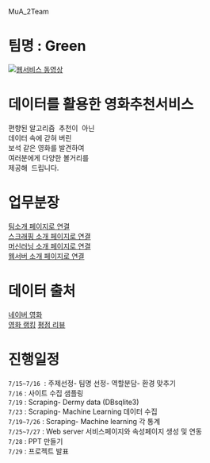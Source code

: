 MuA_2Team

# 팀명 : Green 

[![웹서비스 동영상](https://img.youtube.com/vi/MSZ958YtRvg/0.jpg)](https://www.youtube.com/watch?v=MSZ958YtRvg&t=4s)



# 데이터를 활용한 영화추천서비스<br>

편향된 알고리즘  추천이  아닌<br>
데이터 속에 갇혀 버린 <br>
보석 같은 영화를 발견하여<br>
여러분에게 다양한 볼거리를 <br>
제공해  드립니다.


# 업무분장<br>
<a href="https://github.com/ginttone/Multi_A_2Team/tree/master/Team">팀소개 페이지로 연결</a><br>
<a href="https://github.com/ginttone/Multi_A_2Team/tree/master/scraping">스크래핑 소개 페이지로 연결</a><br>
<a href="https://github.com/ginttone/Multi_A_2Team/tree/master/machinelearning">머신러닝 소개 페이지로 연결</a><br>
<a href="https://github.com/ginttone/Multi_A_2Team/tree/master/templates">웹서버 소개 페이지로 연결</a><br>


# 데이터 출처<br>
[네이버 영화](https://movie.naver.com/) <br>
[영화 랭킹](https://movie.naver.com/movie/sdb/rank/rmovie.naver?sel=pnt&tg=0&date=20210720)
[평점 리뷰](https://movie.naver.com/movie/board/review/list.naver) 

# 진행일정<br>
 `7/15~7/16`  : 주제선정- 팀명 선정- 역할분담- 환경 맞추기 <br>
 `7/16` : 사이트 수집 샘플링<br>
 `7/19` : Scraping- Dermy data (DBsqlite3) <br>
 `7/23` : Scraping- Machine Learning 데이터 수집<br>
 `7/19~7/26` : Scraping- Machine learning 각 통계<br>
 `7/25~7/27` : Web server 서비스페이지와 속성페이지 생성 및 연동<br>
 `7/28` : PPT 만들기<br>
 `7/29` : 프로젝트 발표<br>

